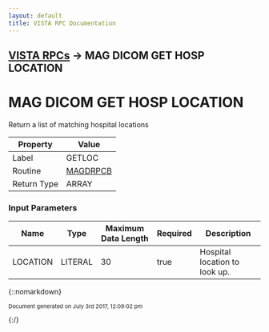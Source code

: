 ```yaml
---
layout: default
title: VISTA RPC Documentation
---
```


## [VISTA RPCs](TableOfContents) &#8594; MAG DICOM GET HOSP LOCATION
# MAG DICOM GET HOSP LOCATION

Return a list of matching hospital locations

Property | Value
--- | ---
Label | GETLOC
Routine | [MAGDRPCB](http://code.osehra.org/dox/Routine_MAGDRPCB_source.html)
Return Type | ARRAY


### Input Parameters

Name | Type | Maximum Data Length | Required | Description
--- | --- | --- | --- | ---
LOCATION | LITERAL | 30 | true | Hospital location to look up.



{::nomarkdown} <br/><p style="font-size: 11px">Document generated on July 3rd 2017, 12:09:02 pm</p>{:/}